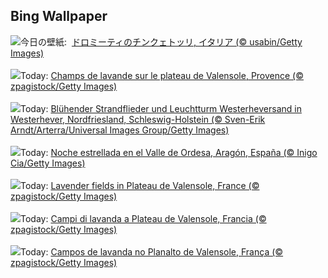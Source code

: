 ## Bing Wallpaper
![](https://www.bing.com/th?id=OHR.DolomitiEstate_JA-JP1752445418_UHD.jpg&w=1000)今日の壁紙: &nbsp;[ドロミーティのチンクェトッリ, イタリア (© usabin/Getty Images)](https://www.bing.com/th?id=OHR.DolomitiEstate_JA-JP1752445418_UHD.jpg)
<br><br/>
![](https://www.bing.com/th?id=OHR.FranceLavender_FR-FR3750510454_UHD.jpg&w=1000)Today: [Champs de lavande sur le plateau de Valensole, Provence (© zpagistock/Getty Images)](https://www.bing.com/th?id=OHR.FranceLavender_FR-FR3750510454_UHD.jpg)
<br><br/>
![](https://www.bing.com/th?id=OHR.LavenderWesterhever_DE-DE1062458785_UHD.jpg&w=1000)Today: [Blühender Strandflieder und Leuchtturm Westerheversand in Westerhever, Nordfriesland, Schleswig-Holstein (© Sven-Erik Arndt/Arterra/Universal Images Group/Getty Images)](https://www.bing.com/th?id=OHR.LavenderWesterhever_DE-DE1062458785_UHD.jpg)
<br><br/>
![](https://www.bing.com/th?id=OHR.PerseidasAragon_ES-ES4625376331_UHD.jpg&w=1000)Today: [Noche estrellada en el Valle de Ordesa, Aragón, España (© Inigo Cia/Getty Images)](https://www.bing.com/th?id=OHR.PerseidasAragon_ES-ES4625376331_UHD.jpg)
<br><br/>
![](https://www.bing.com/th?id=OHR.FranceLavender_EN-GB9687234826_UHD.jpg&w=1000)Today: [Lavender fields in Plateau de Valensole, France (© zpagistock/Getty Images)](https://www.bing.com/th?id=OHR.FranceLavender_EN-GB9687234826_UHD.jpg)
<br><br/>
![](https://www.bing.com/th?id=OHR.FranceLavender_IT-IT7177980672_UHD.jpg&w=1000)Today: [Campi di lavanda a Plateau de Valensole, Francia (© zpagistock/Getty Images)](https://www.bing.com/th?id=OHR.FranceLavender_IT-IT7177980672_UHD.jpg)
<br><br/>
![](https://www.bing.com/th?id=OHR.FranceLavender_PT-BR8916363629_UHD.jpg&w=1000)Today: [Campos de lavanda no Planalto de Valensole, França (© zpagistock/Getty Images)](https://www.bing.com/th?id=OHR.FranceLavender_PT-BR8916363629_UHD.jpg)
<br><br/>
